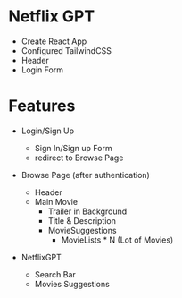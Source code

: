 # Netflix GPT

- Create React App
- Configured TailwindCSS
- Header
- Login Form

# Features

- Login/Sign Up

  - Sign In/Sign up Form
  - redirect to Browse Page

- Browse Page (after authentication)

  - Header
  - Main Movie
    - Trailer in Background
    - Title & Description
    - MovieSuggestions
      - MovieLists \* N (Lot of Movies)

- NetflixGPT
  - Search Bar
  - Movies Suggestions
